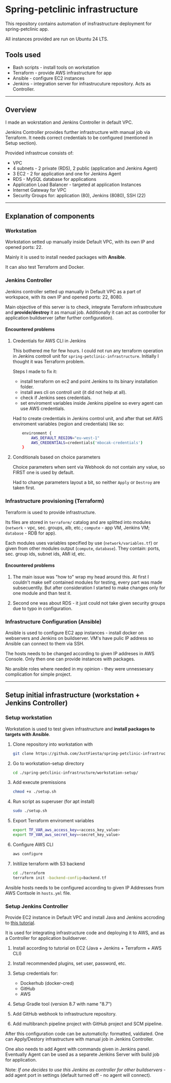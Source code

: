 # Spring-petclinic infrastructure

This repository contains automation of insfrastructure deployment for spring-petclinic app.

All instances provided are run on Ubuntu 24 LTS.

## Tools used

* Bash scripts - install tools on workstation
* Terraform - provide AWS infrastructure for app
* Ansible - configure EC2 instances
* Jenkins - integration server for infrastrucuture repository. Acts as Controller.

<hr>

## Overview

I made an wokrstation and Jenkins Controller in default VPC.

Jenkins Controller provides further infrastructure with manual job via Terraform. It needs correct credentials to be configured (mentioned in Setup section).

Provided infrastrcue consists of:

* VPC
* 4 subnets - 2 private (RDS), 2 public (application and Jenkins Agent)
* 3 EC2 - 2 for application and one for Jenkins Agent
* RDS - MySQL database for applications
* Application Load Balancer - targeted at application Instances
* Internet Gateway for VPC
* Security Groups for: application (80), Jenkins (8080), SSH (22)

<hr>

## Explanation of components

### Workstation

Workstation setted up manually inside Default VPC, with its own IP and opened ports: 22.

Mainly it is used to install needed packages with **Ansible**.

It can also test Terraform and Docker.

### Jenkins Controller

Jenkins controller setted up manually in Default VPC as a part of workspace, with its own IP and opened ports: 22, 8080.

Main objective of this server is to check, integrate Terraform infrastrcuture and **provide/destroy** it as manual job. Additionally it can act as controller for application buildserver (after further configuration).

#### Encountered problems

1. Credentials for AWS CLI in Jenkins

    This bothered me for few hours. I could not run any terraform operation in Jenkins controll unit for `spring-petclinic-infrastructure`. Initially I thought it was Terraform problem.

    Steps I made to fix it:

    * install terraform on ec2 and point Jenkins to its binary installation folder.
    * install aws cli on controll unit (it did not help at all).
    * check if Jenkins sees credentials.
    * set enviroment variables inside Jenkins pipeline so every agent can use AWS credentials.

    Had to create credentials in Jenkins control unit, and after that set AWS enviroment variables (region and credentials) like so:

    ```bash
        environment {
            AWS_DEFAULT_REGION="eu-west-1"
            AWS_CREDENTIALS=credentials('mbocak-credentials')
        }
    ```

2. Conditionals based on choice parameters

    Choice parameters when sent via Webhook do not contain any value, so FIRST one is used by default.

    Had to change parameters layout a bit, so neither `Apply` or `Destroy` are taken first.

### Infrastructure provisioning (Terraform)

Terraform is used to provide infrastructure.

Its files are stored in `terraform/` catalog and are splitted into modules (`network` - vpc, sec. groups, alb, etc.; `compute` - app VM, Jenkins VM; `database` - RDB for app).

Each modules uses variables specified by use (`network/variables.tf`) or given from other modules output (`compute`, `database`). They contain: ports, sec. group ids, subnet ids, AMI id, etc.

#### Encountered problems

1. The main issue was "how to" wrap my head around this. At first I couldn't make self contained modules for testing, every part was made subsecuentlly. But after consideration I started to make changes only for one module and than test it.

2. Second one was about RDS - it just could not take given security groups due to typo in configuration.

### Infrastructure Configuration (Ansible)

Ansible is used to configure EC2 app instances - install docker on webservers and Jenkins on buildserver. VM's have pulic IP address so Ansible can connect to them via SSH.

The hosts needs to be changed according to given IP addreses in AWS Console. Only then one can provide instances with packages.

No ansible roles where needed in my opinion - they were unnessesary complication for simple project.

<hr>

## Setup initial infrastructure (workstation + Jenkins Controller)

### Setup workstation

Workstation is used to test given infrastructure and **install packages to targets with Ansible**.

1. Clone repository into workstation with

    ```bash
    git clone https://github.com/JustFiesta/spring-petclinic-infrastructure
    ```

2. Go to workstation-setup directory

    ```bash
    cd ./spring-petclinic-infrastructure/workstation-setup/
    ```

3. Add execute premissions

    ```bash
    chmod +x ./setup.sh
    ```

4. Run script as superuser (for apt install)

    ```bash
    sudo ./setup.sh
    ```

5. Export Terraform enviroment variables

    ```bash
    export TF_VAR_aws_access_key=<access_key_value>
    export TF_VAR_aws_secret_key=<secret_key_value>
    ```

6. Configure AWS CLI

    ```bash
    aws configure
    ```

7. Initilize terraform with S3 backend

    ```bash
    cd ./terraform
    terraform init -backend-config=backend.tf
    ```

Ansible hosts needs to be configured according to given IP Addresses from AWS Contsole in `hosts.yml` file.

### Setup Jenkins Controller

Provide EC2 instance in Default VPC and install Java and Jenkins accroding to [this tutorial](https://www.jenkins.io/doc/book/installing/linux/#debianubuntu).

It is used for integrating infrastructure code and deploying it to AWS, and as a Controller for application buildserver.

1. Install according to tutorial on EC2 (Java + Jenkins + Terraform + AWS CLI)

2. Install recommended plugins, set user, password, etc.

3. Setup credentials for:

    * Dockerhub (docker-cred)
    * GitHub
    * AWS

4. Setup Gradle tool (version 8.7 with name "8.7")

5. Add GitHub webhook to infrastructure repository.

6. Add multibranch pipeline project with GitHub project and SCM pipeline.

After this configuration code can be automaticlly: formatted, valdiated. One can Apply/Destory infrastructure with manual job in Jenkins Controller.

One also needs to add Agent with commands given in Jenkins panel. Eventually Agent can be used as a separete Jenkins Server with build job for application.

Note: *If one decides to use this Jenkins as controller for other buildservers* - add agent port in settings (default turned off - no agent will connect).
